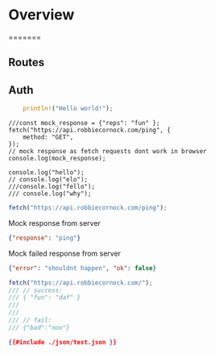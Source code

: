# Overview

=======

## Routes

## Auth

```rust
    println!("Hello world!");
```

```javascript,editable,hidelines=///
///const mock_response = {"reps": "fun" };
fetch("https://api.robbiecornock.com/ping", {
    method: "GET",
});
// mock response as fetch requests dont work in browser
console.log(mock_response);
```


```javascript,hidelines=///
console.log("hello");
// console.log("elo");
///console.log("fello");
/// console.log("why");
```


```javascript
fetch("https://api.robbiecornock.com/ping");
```

Mock response from server
```json
{"response": "ping"}
```
Mock failed response from server
```json
{"error": "shouldnt happen", "ok": false}
```

```javascript
fetch("https://api.robbiecornock.com/");
/// // success:
/// { "fun": "daf" }
///
///
/// // fail:
/// {"bad":"noo"}
```

```json
{{#include ./json/test.json }}
```
